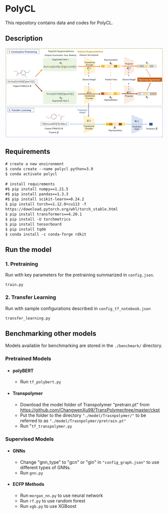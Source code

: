 # PolyCL
This repository contains data and codes for PolyCL.

## Description
![image](cl_schematic.png)

## Requirements<br />

```
# create a new environment
$ conda create --name polycl python=3.9
$ conda activate polycl

# install requirements
#$ pip install numpy==1.21.5
#$ pip install pandas==1.3.3
#$ pip install scikit-learn==0.24.2
$ pip install torch==1.12.0+cu113 -f https://download.pytorch.org/whl/torch_stable.html
$ pip install transformers==4.20.1
$ pip install -U torchmetrics
$ pip install tensorboard
$ pip install tqdm
$ conda install -c conda-forge rdkit
```

## Run the model <br />
### 1. Pretraining 
Run with key parameters for the pretraining summarized in ```config.json```.
```
train.py
```
### 2. Transfer Learning 
Run with sample configurations described in ```config_tf_notebook.json```
```
transfer_learning.py
```
## Benchmarking other models <br />
Models available for benchmarking are stored in the ```./benchmark/``` directory.

### Pretrained Models
- #### polyBERT <br />
  - Run ```tf_polybert.py ```
- #### Transpolymer <br />
  - Download the model folder of Transpolymer "pretrain.pt" from https://github.com/ChangwenXu98/TransPolymer/tree/master/ckpt <br />
  - Put the folder to the directory ```"./model/Trasnpolymer/"``` to be referred to as ```"./model/Trasnpolymer/pretrain.pt"```
  - Run "```tf_transpolymer.py```<br /> 

### Supervised Models
- #### GNNs <br />
  - Change "gnn_type" to "gcn" or "gin" in ```"config_graph.json"``` to use different types of GNNs.
  - Run ```gnn.py```
- #### ECFP Methods
  - Run ```morgan_nn.py``` to use neural network
  - Run ```rf.py``` to use random forest
  - Run ```xgb.py``` to use XGBoost

